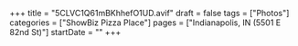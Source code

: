 +++
title = "5CLVC1Q61mBKhhefO1UD.avif"
draft = false
tags = ["Photos"]
categories = ["ShowBiz Pizza Place"]
pages = ["Indianapolis, IN (5501 E 82nd St)"]
startDate = ""
+++

